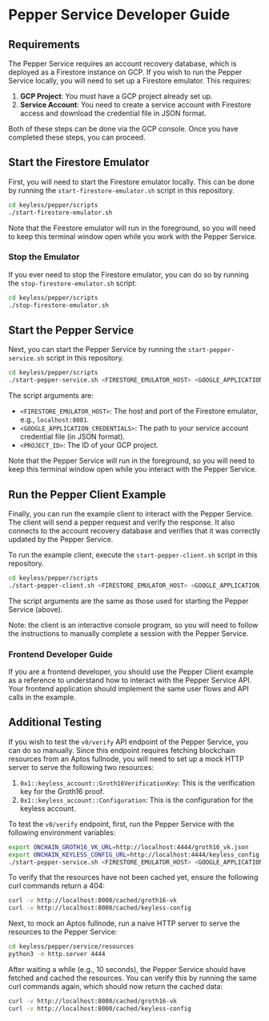 # Pepper Service Developer Guide

## Requirements

The Pepper Service requires an account recovery database, which is deployed as a Firestore instance on GCP.
If you wish to run the Pepper Service locally, you will need to set up a Firestore emulator. This requires:
1. **GCP Project**: You must have a GCP project already set up.
2. **Service Account**: You need to create a service account with Firestore access and download the credential file 
   in JSON format.

Both of these steps can be done via the GCP console. Once you have completed these steps, you can proceed.

## Start the Firestore Emulator

First, you will need to start the Firestore emulator locally. This can be done by running the
`start-firestore-emulator.sh` script in this repository.

```bash
cd keyless/pepper/scripts
./start-firestore-emulator.sh
````

Note that the Firestore emulator will run in the foreground, so you will need to keep this terminal
window open while you work with the Pepper Service.

### Stop the Emulator

If you ever need to stop the Firestore emulator, you can do so by running the `stop-firestore-emulator.sh` script:
```bash
cd keyless/pepper/scripts
./stop-firestore-emulator.sh
```

## Start the Pepper Service

Next, you can start the Pepper Service by running the `start-pepper-service.sh` script in this repository.

```bash
cd keyless/pepper/scripts
./start-pepper-service.sh <FIRESTORE_EMULATOR_HOST> <GOOGLE_APPLICATION_CREDENTIALS> <PROJECT_ID>
```

The script arguments are:
- `<FIRESTORE_EMULATOR_HOST>`: The host and port of the Firestore emulator, e.g., `localhost:8081`.
- `<GOOGLE_APPLICATION_CREDENTIALS>`: The path to your service account credential file (in JSON format).
- `<PROJECT_ID>`: The ID of your GCP project.

Note that the Pepper Service will run in the foreground, so you will need to keep this terminal
window open while you interact with the Pepper Service.

## Run the Pepper Client Example

Finally, you can run the example client to interact with the Pepper Service. The client will send a
pepper request and verify the response. It also connects to the account recovery database and
verifies that it was correctly updated by the Pepper Service.

To run the example client, execute the `start-pepper-client.sh` script in this repository.

```bash
cd keyless/pepper/scripts
./start-pepper-client.sh <FIRESTORE_EMULATOR_HOST> <GOOGLE_APPLICATION_CREDENTIALS> <PROJECT_ID>
```

The script arguments are the same as those used for starting the Pepper Service (above).

Note: the client is an interactive console program, so you will need to follow the instructions
to manually complete a session with the Pepper Service.

### Frontend Developer Guide

If you are a frontend developer, you should use the Pepper Client example as a reference to
understand how to interact with the Pepper Service API. Your frontend application should
implement the same user flows and API calls in the example.

## Additional Testing

If you wish to test the `v0/verify` API endpoint of the Pepper Service, you can do so manually.
Since this endpoint requires fetching blockchain resources from an Aptos fullnode, you will
need to set up a mock HTTP server to serve the following two resources:
1. `0x1::keyless_account::Groth16VerificationKey`: This is the verification key for the Groth16 proof.
2. `0x1::keyless_account::Configuration`: This is the configuration for the keyless account.

To test the `v0/verify` endpoint, first, run the Pepper Service with the following environment variables:

```bash
export ONCHAIN_GROTH16_VK_URL=http://localhost:4444/groth16_vk.json
export ONCHAIN_KEYLESS_CONFIG_URL=http://localhost:4444/keyless_config.json
./start-pepper-service.sh <FIRESTORE_EMULATOR_HOST> <GOOGLE_APPLICATION_CREDENTIALS> <PROJECT_ID>
```

To verify that the resources have not been cached yet, ensure the following curl commands return a 404:

```bash
curl -v http://localhost:8000/cached/groth16-vk
curl -v http://localhost:8000/cached/keyless-config
```

Next, to mock an Aptos fullnode, run a naive HTTP server to serve the resources to the Pepper Service:
```bash
cd keyless/pepper/service/resources
python3 -m http.server 4444
```

After waiting a while (e.g., 10 seconds), the Pepper Service should have fetched and cached the resources.
You can verify this by running the same curl commands again, which should now return the cached data:

```bash
curl -v http://localhost:8000/cached/groth16-vk
curl -v http://localhost:8000/cached/keyless-config
```

